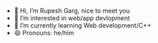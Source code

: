 - 👋 Hi, I’m Rupesh Garg, nice to meet you
- 👀 I’m interested in web/app devlopment
- 🌱 I’m currently learning Web development/C++ 
- 😄 Pronouns: he/him
